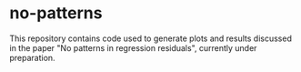 # no-patterns

This repository contains code used to generate plots and results discussed in
the paper "No patterns in regression residuals", currently under preparation.
